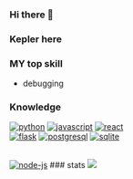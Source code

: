 ### Hi there 👋
### Kepler here
### MY top skill
* debugging
### Knowledge
<p>
<a href="https://github.com/priyanshumay"><img src="https://img.shields.io/badge/python-FFFF00.svg?style=for-the-badge&logo=python&logoColor=0768a8&labelColor=ffffff" alt="python"></a>
<a href="https://github.com/alexmagwe"><img src="https://img.shields.io/badge/JS-f5f542.svg?style=for-the-badge&logo=javascript&logoColor=f5f542&labelColor=ffffff" alt="javascript"></a>			    
<a href="https://github.com/alexmagwe"><img src="https://img.shields.io/badge/react-61DAFB.svg?style=for-the-badge&logo=react&logoColor=61DAFB&labelColor=ffffff" alt="react"></a>
 <br>
<a href="https://github.com/alexmagwe"><img src="https://img.shields.io/badge/-Flask-lightgrey?style=for-the-badge&logo=flask&color=grey&logoColor=111111&labelColor=ffffff" alt="flask"></a>
<a href="https://github.com/alexmagwe"><img src="https://img.shields.io/badge/postgresql-6566ba.svg?style=for-the-badge&logo=postgresql&logoColor=6566ba&labelColor=ffffff" alt="postgresql"></a>
<a href="https://github.com/alexmagwe"><img src="https://img.shields.io/badge/sqlite-1daede.svg?style=for-the-badge&logo=sqlite&logoColor=1daede&labelColor=ffffff" alt="sqlite"></a>
</p><br>
 <a href="https://github.com/alexmagwe"><img src="https://img.shields.io/badge/-node%20js-green?style=for-the-badge" alt="node-js"></a>
### stats
  <img src="https://github-readme-stats.vercel.app/api?username=alexmagwe&show_icons=true&hide=commits" />



